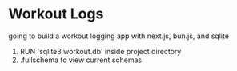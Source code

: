 # Workout Logs

going to build a workout logging app with next.js, bun.js, and sqlite

1. RUN 'sqlite3 workout.db' inside project directory
2. .fullschema to view current schemas
